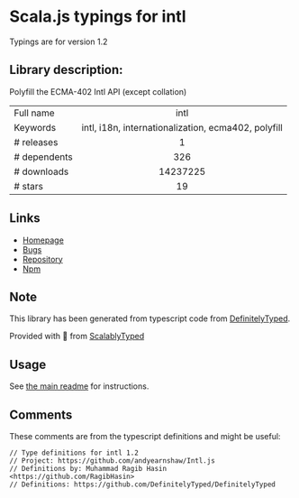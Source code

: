 
# Scala.js typings for intl

Typings are for version 1.2

## Library description:
Polyfill the ECMA-402 Intl API (except collation)

|                    |                 |
| ------------------ | :-------------: |
| Full name          | intl |
| Keywords           | intl, i18n, internationalization, ecma402, polyfill |
| # releases         | 1 |
| # dependents       | 326 |
| # downloads        | 14237225 |
| # stars            | 19 |

## Links
- [Homepage](https://github.com/andyearnshaw/Intl.js#readme)
- [Bugs](https://github.com/andyearnshaw/Intl.js/issues)
- [Repository](https://github.com/andyearnshaw/Intl.js)
- [Npm](https://www.npmjs.com/package/intl)
    


## Note
This library has been generated from typescript code from [DefinitelyTyped](https://definitelytyped.org).

Provided with :purple_heart: from [ScalablyTyped](https://github.com/oyvindberg/ScalablyTyped)

## Usage
See [the main readme](../../readme.md) for instructions.

## Comments

These comments are from the typescript definitions and might be useful:
```
// Type definitions for intl 1.2
// Project: https://github.com/andyearnshaw/Intl.js
// Definitions by: Muhammad Ragib Hasin <https://github.com/RagibHasin>
// Definitions: https://github.com/DefinitelyTyped/DefinitelyTyped

```

